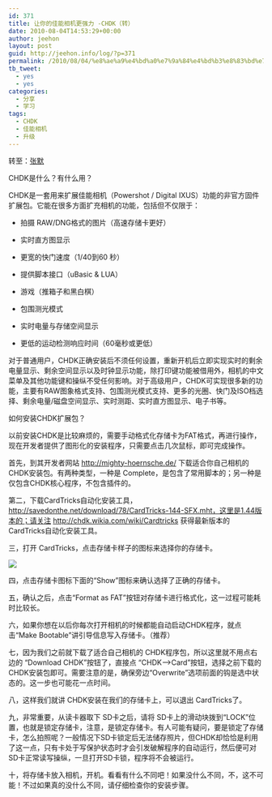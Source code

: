 ```yaml
---
id: 371
title: 让你的佳能相机更强力 -CHDK（转）
date: 2010-08-04T14:53:29+00:00
author: jeehon
layout: post
guid: http://jeehon.info/log/?p=371
permalink: /2010/08/04/%e8%ae%a9%e4%bd%a0%e7%9a%84%e4%bd%b3%e8%83%bd%e7%9b%b8%e6%9c%ba%e6%9b%b4%e5%bc%ba%e5%8a%9b-chdk%ef%bc%88%e8%bd%ac%ef%bc%89/
tb_tweet:
  - yes
  - yes
categories:
  - 分享
  - 学习
tags:
  - CHDK
  - 佳能相机
  - 升级
---
```

转至：[张默](http://www.zmor.net/html/2010/07/make-your-cannon-dc-more-powerful-chdk.html/comment-page-1#comment-165)
  
CHDK是什么？有什么用？

CHDK是一套用来扩展佳能相机（Powershot / Digital IXUS）功能的非官方固件扩展包。它能在很多方面扩充相机的功能，包括但不仅限于：

* 拍摄 RAW/DNG格式的图片（高速存储卡更好）
      
* 实时直方图显示
      
* 更宽的快门速度（1/40到60 秒）
      
* 提供脚本接口（uBasic & LUA）
      
* 游戏（推箱子和黑白棋）
      
* 包围测光模式
      
* 实时电量与存储空间显示
      
* 更低的运动检测响应时间（60毫秒或更低）

对于普通用户，CHDK正确安装后不须任何设置，重新开机后立即实现实时的剩余电量显示、剩余空间显示以及时钟显示功能，除打印键功能被借用外，相机的中文菜单及其他功能键和操纵不受任何影响。对于高级用户，CHDK可实现很多新的功能，主要有RAW图象格式支持、包围测光模式支持、更多的光圈、快门及ISO档选择、剩余电量/磁盘空间显示、实时测距、实时直方图显示、电子书等。<!--more-->


  
如何安装CHDK扩展包？

以前安装CHDK是比较麻烦的，需要手动格式化存储卡为FAT格式，再进行操作，现在开发者提供了图形化的安装程序，只需要点击几次鼠标，即可完成操作。

首先，到其开发者网站 http://mighty-hoernsche.de/ 下载适合你自己相机的CHDK安装包。有两种类型，一种是 Complete，是包含了常用脚本的；另一种是仅包含CHDK核心程序，不包含插件的。

第二，下载CardTricks自动化安装工具，http://savedonthe.net/download/78/CardTricks-144-SFX.mht，这里是1.44版本的；请关注 http://chdk.wikia.com/wiki/Cardtricks 获得最新版本的 CardTricks自动化安装工具。

三，打开 CardTricks，点击存储卡样子的图标来选择你的存储卡。

![](http://www.zmor.net/wp-content/uploads/2010/07/500pxCardtricks_Installation_01.jpg)

四，点击存储卡图标下面的“Show”图标来确认选择了正确的存储卡。

五，确认之后，点击“Format as FAT”按钮对存储卡进行格式化，这一过程可能耗时比较长。

六，如果你想在以后你每次打开相机的时候都能自动启动CHDK程序，就点击“Make Bootable”讲引导信息写入存储卡。（推荐）

七，因为我们之前就下载了适合自己相机的 CHDK程序包，所以这里就不用点右边的 “Download CHDK”按钮了，直接点 “CHDK—>Card”按钮，选择之前下载的 CHDK安装包即可。需要注意的是，确保旁边“Overwrite”选项前面的钩是选中状态的。这一步也可能花一点时间。

八，这样我们就讲 CHDK安装在我们的存储卡上，可以退出 CardTricks了。

九，非常重要，从读卡器取下 SD卡之后，请将 SD卡上的滑动块拨到“LOCK”位置，也就是锁定存储卡，注意，是锁定存储卡。有人可能有疑问，要是锁定了存储卡，怎么拍照呢？一般情况下SD卡锁定后无法储存照片，但CHDK却恰恰是利用了这一点，只有卡处于写保护状态时才会引发破解程序的自动运行，然后便可对SD卡正常读写操纵，一旦打开SD卡锁，程序将不会被运行。

十，将存储卡放入相机，开机。看看有什么不同吧！如果没什么不同，不，这不可能！不过如果真的没什么不同，请仔细检查你的安装步骤。